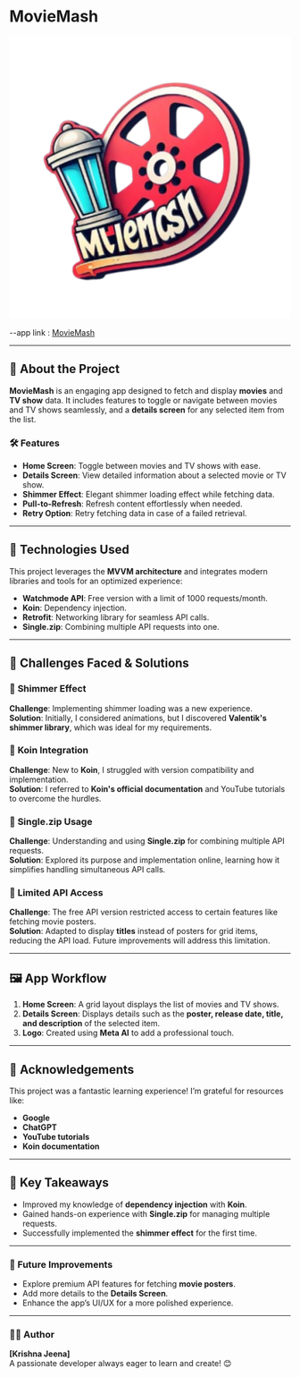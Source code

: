 # MovieMash  

![MovieMash](/app/src/main/ic_launcher-playstore.png)  

--app link : [MovieMash](/app/release/app-release.apk)

---

## 🎥 About the Project  
**MovieMash** is an engaging app designed to fetch and display **movies** and **TV show** data. It includes features to toggle or navigate between movies and TV shows seamlessly, and a **details screen** for any selected item from the list.  

### 🛠️ Features  
- **Home Screen**: Toggle between movies and TV shows with ease.  
- **Details Screen**: View detailed information about a selected movie or TV show.  
- **Shimmer Effect**: Elegant shimmer loading effect while fetching data.  
- **Pull-to-Refresh**: Refresh content effortlessly when needed.  
- **Retry Option**: Retry fetching data in case of a failed retrieval.  

---

## 🚀 Technologies Used  
This project leverages the **MVVM architecture** and integrates modern libraries and tools for an optimized experience:  
- **Watchmode API**: Free version with a limit of 1000 requests/month.  
- **Koin**: Dependency injection.  
- **Retrofit**: Networking library for seamless API calls.  
- **Single.zip**: Combining multiple API requests into one.  

---

## 🧗 Challenges Faced & Solutions  
### 🌟 **Shimmer Effect**  
**Challenge**: Implementing shimmer loading was a new experience.  
**Solution**: Initially, I considered animations, but I discovered **Valentik's shimmer library**, which was ideal for my requirements.  

### 🌟 **Koin Integration**  
**Challenge**: New to **Koin**, I struggled with version compatibility and implementation.  
**Solution**: I referred to **Koin's official documentation** and YouTube tutorials to overcome the hurdles.  

### 🌟 **Single.zip Usage**  
**Challenge**: Understanding and using **Single.zip** for combining multiple API requests.  
**Solution**: Explored its purpose and implementation online, learning how it simplifies handling simultaneous API calls.  

### 🌟 **Limited API Access**  
**Challenge**: The free API version restricted access to certain features like fetching movie posters.  
**Solution**: Adapted to display **titles** instead of posters for grid items, reducing the API load. Future improvements will address this limitation.  

---

## 🖼️ App Workflow  
1. **Home Screen**: A grid layout displays the list of movies and TV shows.  
2. **Details Screen**: Displays details such as the **poster, release date, title, and description** of the selected item.  
3. **Logo**: Created using **Meta AI** to add a professional touch.  

---

## 🤝 Acknowledgements  
This project was a fantastic learning experience! I’m grateful for resources like:  
- **Google**  
- **ChatGPT**  
- **YouTube tutorials**  
- **Koin documentation**  

---

## 📌 Key Takeaways  
- Improved my knowledge of **dependency injection** with **Koin**.  
- Gained hands-on experience with **Single.zip** for managing multiple requests.  
- Successfully implemented the **shimmer effect** for the first time.  

---

### 🔗 Future Improvements  
- Explore premium API features for fetching **movie posters**.  
- Add more details to the **Details Screen**.  
- Enhance the app’s UI/UX for a more polished experience.  

---

### 👩‍💻 Author  
**[Krishna Jeena]**  
A passionate developer always eager to learn and create! 😊
